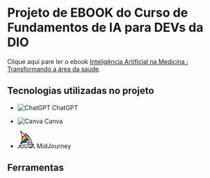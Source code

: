 <h1>
    <span> Projeto de EBOOK do Curso de Fundamentos de IA para DEVs da DIO</span>
</h1>

Clique aqui pare ler o ebook [Inteligência Artificial na Medicina : Transformando a área da saúde](https://www.dio.me/).

## Tecnologias utilizadas no projeto
- <img src="https://github.com/simple-icons/simple-icons/blob/develop/icons/openai.svg" alt="ChatGPT" width="40" height="40"/> ChatGPT

- <img src="https://github.com/simple-icons/simple-icons/blob/develop/icons/canva.svg" alt="Canva" width="40" height="40"/> Canva
  
- <img src="https://raw.githubusercontent.com/lucianeb/ebook_dio/main/midjourney.svg" alt="MidJourney" width="40" height="40"/> MidJourney

## Ferramentas
